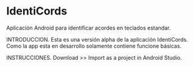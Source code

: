 # IdentiCords
Aplicación Android para identificar acordes en teclados estandar.


INTRODUCCION.
Esta es una versión alpha de la aplicación IdentiCords. Como la app esta en desarrollo solamente contiene funcione básicas.

INSTRUCCIONES.
Download >> Import as a project in Android Studio.
